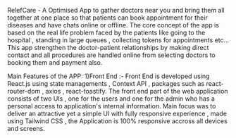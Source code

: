 RelefCare - A Optimised App to gather doctors near you and bring them all together at one place so that patients can book appointment for their diseases and have chats online or offline.
The core concept of the app is based on the real life problem faced by the patients like going to the hospital , standing in large queues , collecting tokens for appointments etc...
This app strengthen the doctor-patient relationships by making direct contact and all procedures are handled online from selecting doctors to booking them and payment also.


Main Features of the APP:
1)Front End :- Front End is developed using React.js using state managements , Context API , packages such as react-router-dom , axios , react-toastify.
    The front end part of the web application consists of two UIs , one for the users and one for the admin who has a personal access to application's internal information.
    Main focus was to deliver an attractive yet a simple UI with fully responsive experience , made using Tailwind CSS , the Application is 100% responsive accross all devices and screens.
